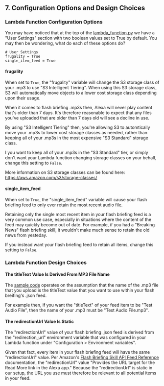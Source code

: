 ## 7. Configuration Options and Design Choices

### Lambda Function Configuration Options

You may have noticed that at the top of the [lambda_function.py](../lambda_function.py) we have a "User Settings" section with two boolean values set to True by default. You may then be wondering, what do each of these options do?

```
# User Settings
frugality = True
single_item_feed = True
```

#### **frugality**
When set to ```True```, the "frugality" variable will change the S3 storage class of your .mp3 to use "S3 Intelligent Tiering". When using this S3 storage class, S3 will automatically move objects to a lower cost storage class depending upon their usage.

When it comes to flash briefing .mp3s then, Alexa will never play content that's older than 7 days. It's therefore reasonable to expect that any files you've uploaded that are older than 7 days old will see a decline in use.

By using "S3 Intelligent Tiering" then, you're allowing S3 to automtically move your .mp3s to lower cost storage classes as needed, rather than keeping all of your .mp3s in the most expensive "S3 Standard" storage class.

I you want to keep all of your .mp3s in the "S3 Standard" tier, or simply don't want your Lambda function changing storage classes on your behalf, change this setting to ```False```.

More information on S3 storage classes can be found here:
https://aws.amazon.com/s3/storage-classes/

#### **single_item_feed**
When set to ```True```, the "single_item_feed" variable will cause your flash briefing feed to only ever retain the most recent audio file.

Retaining only the single most recent item in your flash briefing feed is a very common use case, especially in situations where the content of the feed may quickly become out of date. For example, if you had a "Breaking News" flash briefing skill, it wouldn't make much sense to retain the old news from yesteday.

If you instead want your flash briefing feed to retain all items, change this setting to ```False```.

### Lambda Function Design Choices

#### **The titleText Value Is Derived From MP3 File Name**
The [sample code](../lambda_function.py#L53) operates on the assumption that the name of the .mp3 file that you upload is the titleText value that you want to use within your flash breifing's .json feed.

For example then, if you want the "titleText" of your feed item to be "Test Audio File", then the name of your .mp3 must be "Test Audio File.mp3".

#### **The redirectionUrl Value Is Static**

The "redirectionUrl" value of your flash briefing .json feed is derived from the "redirection_url" environment variable that was configured in your Lambda function under "Configuration > Environment variables".

Given that fact, every item in your flash briefing feed will have the same "redirectionUrl" value. Per Amazon's [Flash Briefing Skill API Feed Reference](https://developer.amazon.com/en-US/docs/alexa/flashbriefing/flash-briefing-skill-api-feed-reference.html#details) documentation, the "redirectionUrl" value "Provides the URL target for the Read More link in the Alexa app." Because the "redirectionUrl" is static in our setup, the URL you use must therefore be relevant to all potential items in your feed.
